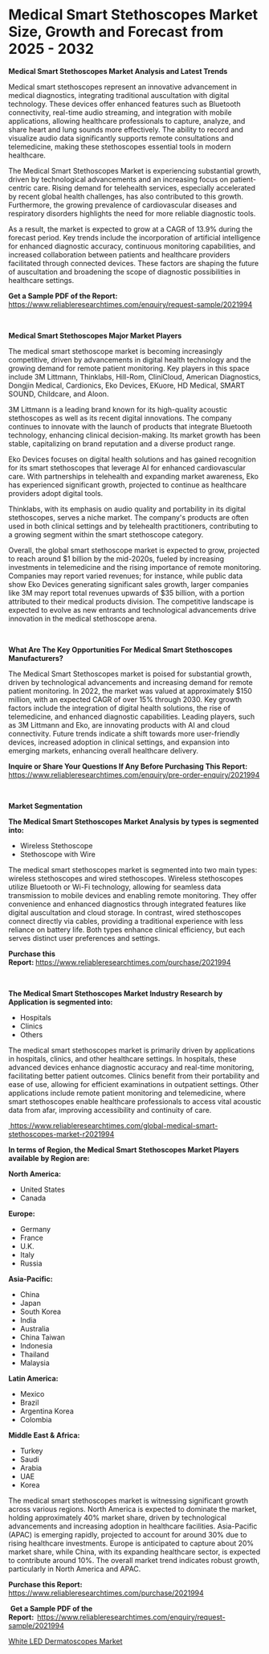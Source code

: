 <p><h1>Medical Smart Stethoscopes Market Size, Growth and Forecast from 2025 - 2032</h1></p><p><strong>Medical Smart Stethoscopes Market Analysis and Latest Trends</strong></p>
<p><p>Medical smart stethoscopes represent an innovative advancement in medical diagnostics, integrating traditional auscultation with digital technology. These devices offer enhanced features such as Bluetooth connectivity, real-time audio streaming, and integration with mobile applications, allowing healthcare professionals to capture, analyze, and share heart and lung sounds more effectively. The ability to record and visualize audio data significantly supports remote consultations and telemedicine, making these stethoscopes essential tools in modern healthcare.</p><p>The Medical Smart Stethoscopes Market is experiencing substantial growth, driven by technological advancements and an increasing focus on patient-centric care. Rising demand for telehealth services, especially accelerated by recent global health challenges, has also contributed to this growth. Furthermore, the growing prevalence of cardiovascular diseases and respiratory disorders highlights the need for more reliable diagnostic tools.</p><p>As a result, the market is expected to grow at a CAGR of 13.9% during the forecast period. Key trends include the incorporation of artificial intelligence for enhanced diagnostic accuracy, continuous monitoring capabilities, and increased collaboration between patients and healthcare providers facilitated through connected devices. These factors are shaping the future of auscultation and broadening the scope of diagnostic possibilities in healthcare settings.</p></p>
<p><strong>Get a Sample PDF of the Report:&nbsp;</strong> <a href="https://www.reliableresearchtimes.com/enquiry/request-sample/2021994?utm_campaign=2201&utm_medium=2&utm_source=Github&utm_content=ia&utm_term=29032025&utm_id=medical-smart-stethoscopes">https://www.reliableresearchtimes.com/enquiry/request-sample/2021994</a></p>
<p>&nbsp;</p>
<p><strong>Medical Smart Stethoscopes Major Market Players</strong></p>
<p><p>The medical smart stethoscope market is becoming increasingly competitive, driven by advancements in digital health technology and the growing demand for remote patient monitoring. Key players in this space include 3M Littmann, Thinklabs, Hill-Rom, CliniCloud, American Diagnostics, Dongjin Medical, Cardionics, Eko Devices, EKuore, HD Medical, SMART SOUND, Childcare, and Aloon.</p><p>3M Littmann is a leading brand known for its high-quality acoustic stethoscopes as well as its recent digital innovations. The company continues to innovate with the launch of products that integrate Bluetooth technology, enhancing clinical decision-making. Its market growth has been stable, capitalizing on brand reputation and a diverse product range.</p><p>Eko Devices focuses on digital health solutions and has gained recognition for its smart stethoscopes that leverage AI for enhanced cardiovascular care. With partnerships in telehealth and expanding market awareness, Eko has experienced significant growth, projected to continue as healthcare providers adopt digital tools.</p><p>Thinklabs, with its emphasis on audio quality and portability in its digital stethoscopes, serves a niche market. The company's products are often used in both clinical settings and by telehealth practitioners, contributing to a growing segment within the smart stethoscope category.</p><p>Overall, the global smart stethoscope market is expected to grow, projected to reach around $1 billion by the mid-2020s, fueled by increasing investments in telemedicine and the rising importance of remote monitoring. Companies may report varied revenues; for instance, while public data show Eko Devices generating significant sales growth, larger companies like 3M may report total revenues upwards of $35 billion, with a portion attributed to their medical products division. The competitive landscape is expected to evolve as new entrants and technological advancements drive innovation in the medical stethoscope arena.</p></p>
<p>&nbsp;</p>
<p><strong>What Are The Key Opportunities For Medical Smart Stethoscopes Manufacturers?</strong></p>
<p><p>The Medical Smart Stethoscopes market is poised for substantial growth, driven by technological advancements and increasing demand for remote patient monitoring. In 2022, the market was valued at approximately $150 million, with an expected CAGR of over 15% through 2030. Key growth factors include the integration of digital health solutions, the rise of telemedicine, and enhanced diagnostic capabilities. Leading players, such as 3M Littmann and Eko, are innovating products with AI and cloud connectivity. Future trends indicate a shift towards more user-friendly devices, increased adoption in clinical settings, and expansion into emerging markets, enhancing overall healthcare delivery.</p></p>
<p><strong>Inquire or Share Your Questions If Any Before Purchasing This Report:</strong> <a href="https://www.reliableresearchtimes.com/enquiry/pre-order-enquiry/2021994?utm_campaign=2201&utm_medium=2&utm_source=Github&utm_content=ia&utm_term=29032025&utm_id=medical-smart-stethoscopes">https://www.reliableresearchtimes.com/enquiry/pre-order-enquiry/2021994</a></p>
<p>&nbsp;</p>
<p><strong>Market Segmentation</strong></p>
<p><strong>The Medical Smart Stethoscopes Market Analysis by types is segmented into:</strong></p>
<p><ul><li>Wireless Stethoscope</li><li>Stethoscope with Wire</li></ul></p>
<p><p>The medical smart stethoscopes market is segmented into two main types: wireless stethoscopes and wired stethoscopes. Wireless stethoscopes utilize Bluetooth or Wi-Fi technology, allowing for seamless data transmission to mobile devices and enabling remote monitoring. They offer convenience and enhanced diagnostics through integrated features like digital auscultation and cloud storage. In contrast, wired stethoscopes connect directly via cables, providing a traditional experience with less reliance on battery life. Both types enhance clinical efficiency, but each serves distinct user preferences and settings.</p></p>
<p><strong>Purchase this Report:&nbsp;</strong><a href="https://www.reliableresearchtimes.com/purchase/2021994?utm_campaign=2201&utm_medium=2&utm_source=Github&utm_content=ia&utm_term=29032025&utm_id=medical-smart-stethoscopes">https://www.reliableresearchtimes.com/purchase/2021994</a></p>
<p>&nbsp;</p>
<p><strong>The Medical Smart Stethoscopes Market Industry Research by Application is segmented into:</strong></p>
<p><ul><li>Hospitals</li><li>Clinics</li><li>Others</li></ul></p>
<p><p>The medical smart stethoscopes market is primarily driven by applications in hospitals, clinics, and other healthcare settings. In hospitals, these advanced devices enhance diagnostic accuracy and real-time monitoring, facilitating better patient outcomes. Clinics benefit from their portability and ease of use, allowing for efficient examinations in outpatient settings. Other applications include remote patient monitoring and telemedicine, where smart stethoscopes enable healthcare professionals to access vital acoustic data from afar, improving accessibility and continuity of care.</p></p>
<p><a href="https://www.reliableresearchtimes.com/global-medical-smart-stethoscopes-market-r2021994?utm_campaign=2201&utm_medium=2&utm_source=Github&utm_content=ia&utm_term=29032025&utm_id=medical-smart-stethoscopes">&nbsp;https://www.reliableresearchtimes.com/global-medical-smart-stethoscopes-market-r2021994</a></p>
<p><strong>In terms of Region, the Medical Smart Stethoscopes Market Players available by Region are:</strong></p>
<p>
    <p> <strong> North America: </strong>
        <ul>
            <li>United States</li>
            <li>Canada</li>
        </ul>
        </p> 
    <p> <strong> Europe: </strong>
        <ul>
            <li>Germany</li>
            <li>France</li>
            <li>U.K.</li>
            <li>Italy</li>
            <li>Russia</li>
        </ul>
        </p> 
    <p> <strong> Asia-Pacific: </strong>
        <ul>
            <li>China</li>
            <li>Japan</li>
            <li>South Korea</li>
            <li>India</li>
            <li>Australia</li>
            <li>China Taiwan</li>
            <li>Indonesia</li>
            <li>Thailand</li>
            <li>Malaysia</li>
        </ul>
        </p> 
    <p> <strong> Latin America: </strong>
        <ul>
            <li>Mexico</li>
            <li>Brazil</li>
            <li>Argentina Korea</li>
            <li>Colombia</li>
        </ul>
        </p> 
    <p> <strong> Middle East & Africa: </strong>
        <ul>
            <li>Turkey</li>
            <li>Saudi</li>
            <li>Arabia</li>
            <li>UAE</li>
            <li>Korea</li>
        </ul>
    </p>
    </p>
<p><p>The medical smart stethoscopes market is witnessing significant growth across various regions. North America is expected to dominate the market, holding approximately 40% market share, driven by technological advancements and increasing adoption in healthcare facilities. Asia-Pacific (APAC) is emerging rapidly, projected to account for around 30% due to rising healthcare investments. Europe is anticipated to capture about 20% market share, while China, with its expanding healthcare sector, is expected to contribute around 10%. The overall market trend indicates robust growth, particularly in North America and APAC.</p></p>
<p><strong>Purchase this Report: </strong><a href="https://www.reliableresearchtimes.com/purchase/2021994?utm_campaign=2201&utm_medium=2&utm_source=Github&utm_content=ia&utm_term=29032025&utm_id=medical-smart-stethoscopes">https://www.reliableresearchtimes.com/purchase/2021994</a></p>
<p>&nbsp;<strong>Get a Sample PDF of the Report:&nbsp;&nbsp;</strong><a href="https://www.reliableresearchtimes.com/enquiry/request-sample/2021994?utm_campaign=2201&utm_medium=2&utm_source=Github&utm_content=ia&utm_term=29032025&utm_id=medical-smart-stethoscopes">https://www.reliableresearchtimes.com/enquiry/request-sample/2021994</a></p>
<p><strong></strong></p>
<p><p><a href="https://github.com/gerdabatiskzv9/Market-Research-Report-List-1/blob/main/white-led-dermatoscopes-market.md?utm_campaign=2201&utm_medium=2&utm_source=Github&utm_content=ia&utm_term=29032025&utm_id=medical-smart-stethoscopes">White LED Dermatoscopes Market</a></p></p>